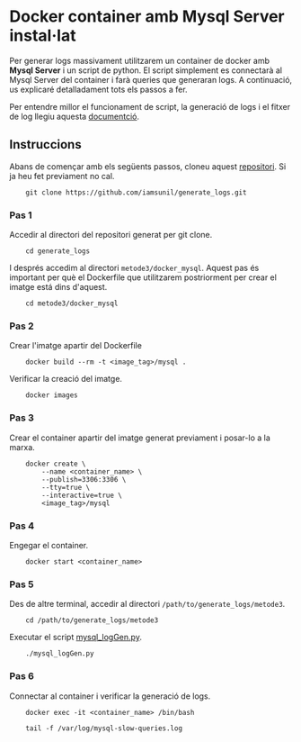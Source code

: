 # Docker container amb Mysql Server instal·lat  
Per generar logs massivament utilitzarem un container de docker amb **Mysql Server** i un script de python. El script simplement es connectarà al Mysql Server del container i farà queries que generaran logs. A continuació, us explicaré detalladament tots els passos a fer.  

Per entendre millor el funcionament de script, la generació de logs i el fitxer de log llegiu aquesta [documentció](docker_mysql/README.md).  

## Instruccions 
Abans de començar amb els següents passos, cloneu aquest [repositori](https://github.com/iamsunil/generate_logs.git). Si ja heu fet previament no cal.  
    
		git clone https://github.com/iamsunil/generate_logs.git  

### Pas 1  
Accedir al directori del repositori generat per git clone.  
  
		cd generate_logs  
I després accedim al directori `metode3/docker_mysql`. Aquest pas és important per què el Dockerfile que utilitzarem postriorment per crear el imatge está dins d'aquest.  

		cd metode3/docker_mysql  

### Pas 2  
Crear l'imatge apartir del Dockerfile 

		docker build --rm -t <image_tag>/mysql .
Verificar la creació del imatge.  

		docker images
### Pas 3  
Crear el container apartir del imatge generat previament i posar-lo a la marxa.  

		docker create \
			--name <container_name> \
			--publish=3306:3306 \
			--tty=true \
			--interactive=true \
			<image_tag>/mysql 
			  
### Pas 4  
Engegar el container.
		
		docker start <container_name>

### Pas 5  
Des de altre terminal, accedir al directori `/path/to/generate_logs/metode3`.  

		cd /path/to/generate_logs/metode3  
		
Executar el script [mysql_logGen.py](mysql_logGen.py).  

		./mysql_logGen.py   
### Pas 6  
Connectar al container i verificar la generació de logs.  

		docker exec -it <container_name> /bin/bash  
		
		tail -f /var/log/mysql-slow-queries.log   

